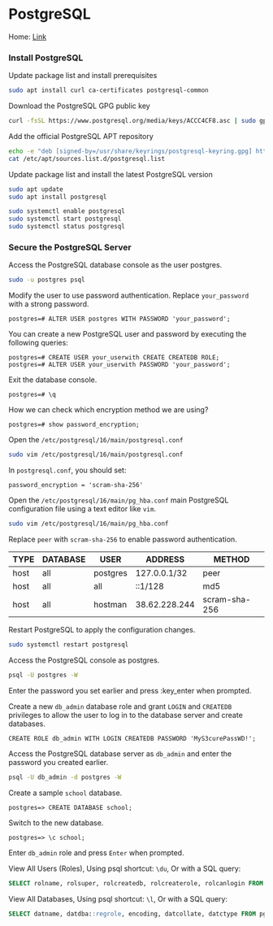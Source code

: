 # PostgreSQL         
Home: [Link](https://www.postgresql.org/)                   
### Install PostgreSQL       
Update package list and install prerequisites            
```sh
sudo apt install curl ca-certificates postgresql-common
```
Download the PostgreSQL GPG public key              
```sh
curl -fsSL https://www.postgresql.org/media/keys/ACCC4CF8.asc | sudo gpg --dearmor -o /usr/share/keyrings/postgresql-keyring.gpg
```
Add the official PostgreSQL APT repository            
```sh
echo -e "deb [signed-by=/usr/share/keyrings/postgresql-keyring.gpg] https://apt.postgresql.org/pub/repos/apt $(lsb_release -sc)-pgdg main" | sudo tee /etc/apt/sources.list.d/postgresql.list
cat /etc/apt/sources.list.d/postgresql.list
```
Update package list and install the latest PostgreSQL version        
```sh
sudo apt update
sudo apt install postgresql
```
```sh
sudo systemctl enable postgresql
sudo systemctl start postgresql
sudo systemctl status postgresql
```
### Secure the PostgreSQL Server           
Access the PostgreSQL database console as the user postgres.          
```sh
sudo -u postgres psql
```
Modify the user to use password authentication. Replace `your_password` with a strong password.         
```
postgres=# ALTER USER postgres WITH PASSWORD 'your_password';
```
You can create a new PostgreSQL user and password by executing the following queries:         
```
postgres=# CREATE USER your_userwith CREATE CREATEDB ROLE;
postgres=# ALTER USER your_userwith PASSWORD 'your_password';
```
Exit the database console.          
```
postgres=# \q
```
How we can check which encryption method we are using?         
```
postgres=# show password_encryption;
```
Open the `/etc/postgresql/16/main/postgresql.conf`         
```sh
sudo vim /etc/postgresql/16/main/postgresql.conf
```
In `postgresql.conf`, you should set:         
```
password_encryption = 'scram-sha-256'
```
Open the `/etc/postgresql/16/main/pg_hba.conf` main PostgreSQL configuration file using a text editor like `vim`.        
```sh
sudo vim /etc/postgresql/16/main/pg_hba.conf
```

Replace `peer` with `scram-sha-256` to enable password authentication.        
   
| TYPE | DATABASE | USER     | ADDRESS       | METHOD        |
| ---- | -------- | -------- | ------------- | ------------- |
| host | all      | postgres | 127.0.0.1/32  | peer          |
| host | all      | all      | ::1/128       | md5           |
| host | all      | hostman  | 38.62.228.244 | scram-sha-256 |

Restart PostgreSQL to apply the configuration changes.          
```sh
sudo systemctl restart postgresql
```
Access the PostgreSQL console as postgres.        
```sh
psql -U postgres -W
```
Enter the password you set earlier and press :key_enter when prompted.         

Create a new `db_admin` database role and grant `LOGIN` and `CREATEDB` privileges to allow the user to log in to the database server and create databases.           
```
CREATE ROLE db_admin WITH LOGIN CREATEDB PASSWORD 'MyS3curePassWD!';
```
Access the PostgreSQL database server as `db_admin` and enter the password you created earlier.         
```sh
psql -U db_admin -d postgres -W
```
Create a sample `school` database.          
```
postgres=> CREATE DATABASE school;
```
Switch to the new database.        
```
postgres=> \c school;           
```
Enter `db_admin` role and press `Enter` when prompted.         

View All Users (Roles), Using psql shortcut: `\du`, Or with a SQL query:           
```sql
SELECT rolname, rolsuper, rolcreatedb, rolcreaterole, rolcanlogin FROM pg_roles;
```
View All Databases, Using psql shortcut: `\l`, Or with a SQL query:      
```sql
SELECT datname, datdba::regrole, encoding, datcollate, datctype FROM pg_database WHERE datistemplate = false;
```